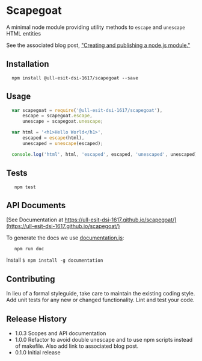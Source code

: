 Scapegoat
=========

A minimal node module providing utility methods to `escape` and `unescape` HTML entities

See the associated blog post, ["Creating and publishing a node.js module."](https://quickleft.com/blog/creating-and-publishing-a-node-js-module/)

## Installation

```shell
  npm install @ull-esit-dsi-1617/scapegoat --save
```

## Usage

```js
  var scapegoat = require('@ull-esit-dsi-1617/scapegoat'),
      escape = scapegoat.escape,
      unescape = scapegoat.unescape;

  var html = '<h1>Hello World</h1>',
      escaped = escape(html),
      unescaped = unescape(escaped);

  console.log('html', html, 'escaped', escaped, 'unescaped', unescaped);
```

## Tests

```shell
   npm test
```

## API Documents

[See Documentation at https://ull-esit-dsi-1617.github.io/scapegoat/](https://ull-esit-dsi-1617.github.io/scapegoat/)

To generate the docs we use [documentation.js](http://documentation.js.org/):

```shell
   npm run doc
```

Install `$ npm install -g documentation`


## Contributing

In lieu of a formal styleguide, take care to maintain the existing coding style.
Add unit tests for any new or changed functionality. Lint and test your code.

## Release History

* 1.0.3 Scopes and API documentation
* 1.0.0 Refactor to avoid double unescape and to use npm scripts instead
  of makefile.  Also add link to associated blog post.
* 0.1.0 Initial release
